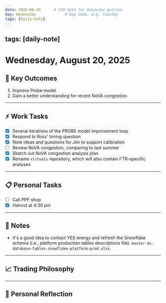 ```yaml
---
date: 2025-08-20      # ISO date for Dataview queries
day: Wednesday             # Day name, e.g. Tuesday
tags: [daily-note]
---
```

tags: [daily-note]
---
# Wednesday, August 20, 2025

## 🎯 Key Outcomes
1. Improve Probe model
2. Gain a better understanding for recent NoVA congestion

---
## ⚡ Work Tasks
- [x] Several iterations of the PROBE model improvement loop
- [x] Respond to Ross' timing question
- [x] Note ideas and questions for Jim to support calibration
- [ ] Review NoVA congestion, comparing to last summer
- [x] Sketch out NoVA congestion analysis plan
- [x] Rename `virtuals` repository, which will also contain FTR-specific analyses

---
## 📋 Personal Tasks
- [ ] Call PPF shop
- [x] Haircut at 4:30 pm

---
## 📝 Notes
- It's a good idea to contact YES energy and refresh the Snowflake schema (i.e., platform production tables descriptions file). `master-ds-database-tables-snowflake-platform-prod.xlsx`.

---
## 📈 Trading Philosophy


---
## 🤔 Personal Reflection
